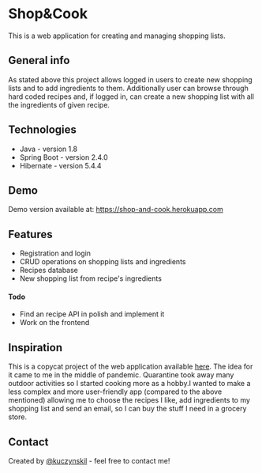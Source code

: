 # Shop&Cook
This is a web application for creating and managing shopping lists.

## General info
As stated above this project allows logged in users to create new shopping lists and to add ingredients to them.
Additionally user can browse through hard coded recipes and, if logged in, can create a new shopping list with all the ingredients of given recipe.

## Technologies
* Java - version 1.8
* Spring Boot - version 2.4.0
* Hibernate - version 5.4.4

## Demo
Demo version available at: https://shop-and-cook.herokuapp.com

## Features
* Registration and login
* CRUD operations on shopping lists and ingredients
* Recipes database
* New shopping list from recipe's ingredients

#### Todo
* Find an recipe API in polish and implement it
* Work on the frontend

## Inspiration
This is a copycat project of the web application available [here](https://przepisy.pl). The idea for it came to me in the middle of pandemic. Quarantine took away many outdoor activities so I started cooking more as a hobby.I wanted to make a less complex and more user-friendly app (compared to the above mentioned) allowing me to choose the recipes I like, add ingredients to my shopping list and send an email, so I can buy the stuff I need in a grocery store.

## Contact
Created by [@kuczynskil](https://www.github.com/kuczynskil) - feel free to contact me!

